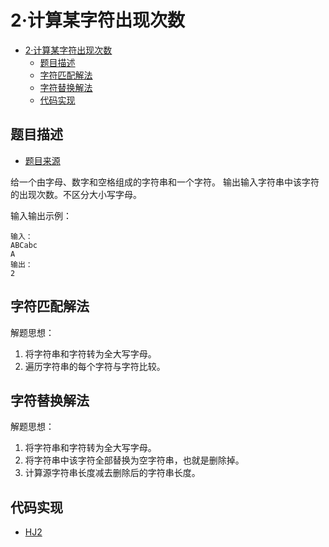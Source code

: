 # 2·计算某字符出现次数

- [2·计算某字符出现次数](#2计算某字符出现次数)
  - [题目描述](#题目描述)
  - [字符匹配解法](#字符匹配解法)
  - [字符替换解法](#字符替换解法)
  - [代码实现](#代码实现)

## 题目描述
- [题目来源](https://www.nowcoder.com/practice/a35ce98431874e3a820dbe4b2d0508b1?tpId=37&tqId=21225&rp=1&ru=/exam/oj/ta&qru=/exam/oj/ta&sourceUrl=%2Fexam%2Foj%2Fta%3FtpId%3D37&difficulty=undefined&judgeStatus=undefined&tags=&title=)

给一个由字母、数字和空格组成的字符串和一个字符。
输出输入字符串中该字符的出现次数。不区分大小写字母。

输入输出示例：
```
输入：
ABCabc
A
输出：
2
```

## 字符匹配解法
解题思想：
1. 将字符串和字符转为全大写字母。
2. 遍历字符串的每个字符与字符比较。

## 字符替换解法
解题思想：
1. 将字符串和字符转为全大写字母。
2. 将字符串中该字符全部替换为空字符串，也就是删除掉。
3. 计算源字符串长度减去删除后的字符串长度。

## 代码实现
- [HJ2](/src/main/java/com/lingy/nowcoder//hw/HJ2.java)
